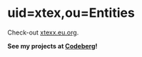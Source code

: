 # uid=xtex,ou=Entities

Check-out [xtexx.eu.org](https://xtexx.eu.org/).

**See my projects at [Codeberg](https://codeberg.org/xtex)!**

<!-- ![Metrics](https://gist.githubusercontent.com/xtexChooser/f5aaad2a87537508c3e27ea6d47c6443/raw/github-metrics.svg) -->
